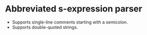 # Abbreviated s-expression parser

* Supports single-line comments starting with a semicolon.
* Supports double-quoted strings.
